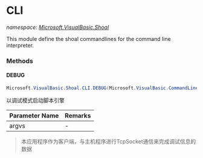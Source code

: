 ﻿# CLI
_namespace: [Microsoft.VisualBasic.Shoal](./index.md)_

This module define the shoal commandlines for the command line interpreter.



### Methods

#### DEBUG
```csharp
Microsoft.VisualBasic.Shoal.CLI.DEBUG(Microsoft.VisualBasic.CommandLine.CommandLine)
```
以调试模式启动脚本引擎

|Parameter Name|Remarks|
|--------------|-------|
|argvs|-|

> 本应用程序作为客户端，与主机程序进行TcpSocket通信来完成调试信息的数据


